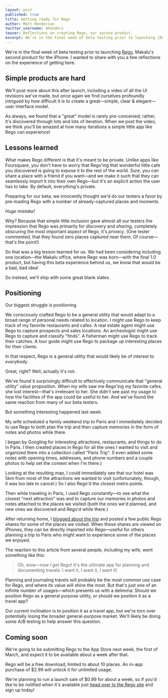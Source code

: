 ```yaml
---
layout: post
published: true
title: Getting ready for Rego
author: Matt Henderson
twitter_username: mhenders
teaser: Reflections on creating Rego, our second product.
excerpt: We’re in the final week of beta testing prior to launching [Rego](http://regoapp.com), Makalu's second product for the iPhone and I wanted to share with you a few reflections on the experience of getting here.
---
```


We're in the final week of beta testing prior to launching [Rego](http://regoapp.com), Makalu's second product for the iPhone. I wanted to share with you a few reflections on the experience of getting here.

## Simple products are hard
We'll post more about this after launch, including a video of all the UI revisions we've made, but once again we find ourselves profoundly intrigued by how difficult it is to create a great—simple, clear & elegant—user interface model.

As always, we found that a "great" model is rarely pre-conceived; rather, it's discovered through lots and lots of iteration. When we post the video, we think you'll be amazed at how many iterations a simple little app like Rego can experience!

## Lessons learned
What makes Rego different is that it's meant to be private. Unlike apps like Foursquare, you don't have to worry that Rego'ing that wonderful little cafe you discovered is going to expose it to the rest of the world. Sure, you *can* share a place with a friend if you want—and we make it such that they can seamlessly import it into their own Rego—but it's an explicit action the user has to take. By default, everything's private.

Preparing for our beta, we innocently thought we'd do our testers a favor by pre-loading Rego with a number of already-captured places and moments.

*Huge mistake!*

Why? Because that simple little inclusion gave almost all our testers the impression that Rego was primarily for *discovery* and *sharing*, completely obscuring the most important aspect of Rego, it's *privacy*. (One tester commented, that they found zero places captured near them. Of course—that's the point!)

So that was a big lesson learned for us. We had been considering including one location—the Makalu office, where Rego was born—with the final 1.0 product, but having this beta experience behind us, we know that would be a bad, bad idea! 

So instead, we'll ship with some great blank slates.

## Positioning
Our biggest struggle is positioning.

We consciously crafted Rego to be a general utility that would adapt to a broad range of personal needs related to location. I might use Rego to keep track of my favorite restaurants and cafes. A real estate agent might use Rego to capture prospects and sales locations. An archeologist might use Rego to capture and classify "finds". A fisherman might use Rego to track their catches. A tour guide might use Rego to package up interesting places for their clients.

In that respect, Rego is a general utility that would likely be of interest to *everybody*. 

Great, right? Well, actually it's not.

We've found it surprisingly difficult to effectively communicate that "general utility" value proposition. When my wife saw me Rego'ing my favorite cafes, she lost interest—that's irrelevant to her. She didn't see past my usage to how the facilities of the app could be useful to her. And we've found the same reaction from many of our beta testers.

But something interesting happened last week. 

My wife scheduled a family weekend trip to Paris and I immediately decided to use Rego to both plan the trip and then capture memories in the form of notes and photos while there.

I began by Googling for interesting attractions, restaurants, and things to do in Paris. I then created places in Rego for all the ones I wanted to visit and organized them into a collection called "Paris Trip". (I even added some notes with opening times, addresses, and phone numbers and a couple photos to help set the context when I'm there.) 

Looking at the resulting map, I could immediately see that our hotel was 5km from most of the attractions we wanted to visit (unfortunately, though, it was too late to cancel.) So I also Rego'd the closest metro points.

Then while traveling in Paris, I used Rego constantly—to see what the closest "next attraction" was and to capture our memories in photos and notes attached to the places we visited (both the ones we'd planned, and new ones we discovered and Rego'd while there.)

After returning home, I [blogged about the trip](http://www.dafacto.com/2013/02/26/paris-in-february/) and posted a few public Rego shares for some of the places we visited. When those shares are viewed on iPhones, they can be directly imported into Rego—useful for others planning a trip to Paris who might want to experience some of the places we enjoyed.

The reaction to this article from several people, including my wife, went something like this:

<blockquote>Oh, wow—<em>now I get Rego</em>! It's the ultimate  app for planning and documenting travels. I want it, I want it, I want it!</blockquote>

Planning and journaling travels will probably be the most common use case for Rego, and where its value will shine the most. But that's just one of an infinite number of usages—which presents us with a delimma: Should we position Rego as a general purpose utility, or should we position it as a travel app?

Our current inclination is to position it as a travel app, but we're torn over potentially losing the broader general-purpose market. We'll likely be doing some A/B testing to help answer this question. 

## Coming soon
We're going to be submitting Rego to the App Store next week, the first of March, and expect it to be available about a week after that.

Rego will be a free download, limited to about 10 places. An in-app purchase of $2.99 will unlock it for unlimited usage.

We're planning to run a launch sale of $0.99 for about a week, so if you'd like to be notified when it's available just [head over to the Rego site](http://regoapp.com) and sign up today!